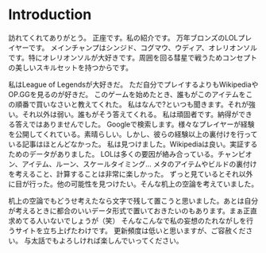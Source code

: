 # Introduction
訪れてくれてありがとう。
正座です。私の紹介です。
万年ブロンズのLOLプレイヤーです。
メインチャンプはシンジド、コグマウ、ウディア、オレリオンソルです。特にオレリオンソルが大好きです。周囲を回る彗星で戦うためコンセプトの美しいスキルセットを持つからです。

私はLeague of Legendsが大好きだ。
ただ自分でプレイするよりもWikipediaやOP.GGを見るのが好きだ。
このゲームを始めたとき、誰もがこのアイテムをこの順番で買いなさいと教えてくれた。
私はなんで?といつも聞きます。それが強い。それ以外は弱い。誰もがそう答えてくれる。
私は頑固者です。納得ができる答えではありませんでした。
Googleで検索します。様々なプレイヤーが経験を公開してくれている。素晴らしい。しかし、彼らの経験以上の裏付けを行っている記事はほとんどなかった。
私は見つけました。Wikipediaは良い。実証するためのデータがありました。
LOLは多くの要因が絡み合っている。チャンピオン、アイテム、ルーン、スケールタイミング...
メタのアイテムやビルドの裏付けを考えること、計算することは非常に楽しかった。
ずっと見ているとそれ以外に目が行った。他の可能性を見つけたい。そんな机上の空論を考えていました。

机上の空論でもどうせ考えたなら文字で残して置こうと思いました。あとは自分が考えるときに都合のいいデータ形式で置いておきたいのもあります。まぁ正直求めてる人いないでしょうが（笑）
そんなこんなで私の妄想のたれながしを行うサイトを立ち上げたわけです。
更新頻度は低いと思いますが、ご容赦ください。
与太話でもよろしければ楽しんでいってください。

